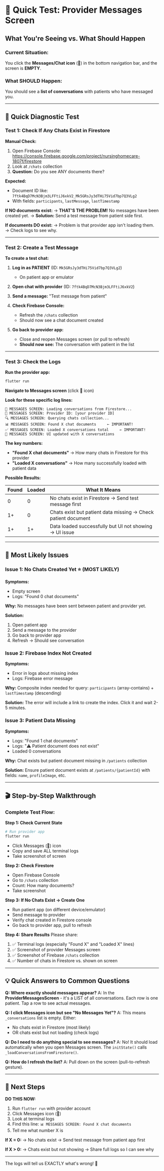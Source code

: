 # 🧪 Quick Test: Provider Messages Screen

## What You're Seeing vs. What Should Happen

### Current Situation:
You click the **Messages/Chat icon** (💬) in the bottom navigation bar, and the screen is **EMPTY**.

### What SHOULD Happen:
You should see a **list of conversations** with patients who have messaged you.

---

## 🎯 Quick Diagnostic Test

### Test 1: Check If Any Chats Exist in Firestore

**Manual Check:**
1. Open Firebase Console: https://console.firebase.google.com/project/nursinghomecare-1807f/firestore
2. Look at `/chats` collection
3. **Question:** Do you see ANY documents there?

**Expected:**
- Document ID like: `7ftk4BqD7McN3Bjm3LFFtiJ6xkV2_Mk5GRsJy3dTHi75Vid7bp7Q3VLg2`
- With fields: `participants`, `lastMessage`, `lastTimestamp`

**If NO documents exist:**
→ **THAT'S THE PROBLEM!** No messages have been created yet.
→ **Solution:** Send a test message from patient side first.

**If documents DO exist:**
→ Problem is that provider app isn't loading them.
→ Check logs to see why.

---

### Test 2: Create a Test Message

**To create a test chat:**

1. **Log in as PATIENT** (ID: `Mk5GRsJy3dTHi75Vid7bp7Q3VLg2`)
   - On patient app or emulator

2. **Open chat with provider** (ID: `7ftk4BqD7McN3Bjm3LFFtiJ6xkV2`)

3. **Send a message:** "Test message from patient"

4. **Check Firebase Console:**
   - Refresh the `/chats` collection
   - Should now see a chat document created

5. **Go back to provider app:**
   - Close and reopen Messages screen (or pull to refresh)
   - **Should now see:** The conversation with patient in the list

---

### Test 3: Check the Logs

**Run the provider app:**
```powershell
flutter run
```

**Navigate to Messages screen** (click 💬 icon)

**Look for these specific log lines:**

```
🔵 MESSAGES SCREEN: Loading conversations from Firestore...
👤 MESSAGES SCREEN: Provider ID: [your provider ID]
🔍 MESSAGES SCREEN: Querying chats collection...
📊 MESSAGES SCREEN: Found X chat documents     ← IMPORTANT!
✅ MESSAGES SCREEN: Loaded X conversations total     ← IMPORTANT!
📱 MESSAGES SCREEN: UI updated with X conversations
```

**The key numbers:**
- **"Found X chat documents"** → How many chats in Firestore for this provider
- **"Loaded X conversations"** → How many successfully loaded with patient data

**Possible Results:**

| Found | Loaded | What It Means |
|-------|--------|---------------|
| 0     | 0      | No chats exist in Firestore → Send test message first |
| 1+    | 0      | Chats exist but patient data missing → Check patient document |
| 1+    | 1+     | Data loaded successfully but UI not showing → UI issue |

---

## 🔧 Most Likely Issues

### Issue 1: No Chats Created Yet ⭐ (MOST LIKELY)
**Symptoms:**
- Empty screen
- Logs: "Found 0 chat documents"

**Why:**
No messages have been sent between patient and provider yet.

**Solution:**
1. Open patient app
2. Send a message to the provider
3. Go back to provider app
4. Refresh → Should see conversation

### Issue 2: Firebase Index Not Created
**Symptoms:**
- Error in logs about missing index
- Logs: Firebase error message

**Why:**
Composite index needed for query: `participants` (array-contains) + `lastTimestamp` (descending)

**Solution:**
The error will include a link to create the index. Click it and wait 2-5 minutes.

### Issue 3: Patient Data Missing
**Symptoms:**
- Logs: "Found 1 chat documents"
- Logs: "⚠️ Patient document does not exist"
- Loaded 0 conversations

**Why:**
Chat exists but patient document missing in `/patients` collection

**Solution:**
Ensure patient document exists at `/patients/{patientId}` with fields: `name`, `profileImage`, etc.

---

## 🎬 Step-by-Step Walkthrough

### Complete Test Flow:

**Step 1: Check Current State**
```powershell
# Run provider app
flutter run
```
- Click Messages (💬) icon
- Copy and save ALL terminal logs
- Take screenshot of screen

**Step 2: Check Firestore**
- Open Firebase Console
- Go to `/chats` collection
- Count: How many documents?
- Take screenshot

**Step 3: If No Chats Exist → Create One**
- Run patient app (on different device/emulator)
- Send message to provider
- Verify chat created in Firestore console
- Go back to provider app, pull to refresh

**Step 4: Share Results**
Please share:
1. ✅ Terminal logs (especially "Found X" and "Loaded X" lines)
2. ✅ Screenshot of provider Messages screen
3. ✅ Screenshot of Firebase `/chats` collection
4. ✅ Number of chats in Firestore vs. shown on screen

---

## 💡 Quick Answers to Common Questions

**Q: Where exactly should messages appear?**
A: In the **ProviderMessagesScreen** - it's a LIST of all conversations. Each row is one patient. Tap a row to see actual messages.

**Q: I click Messages icon but see "No Messages Yet"?**
A: This means `_conversations` list is empty. Either:
   - No chats exist in Firestore (most likely)
   - OR chats exist but not loading (check logs)

**Q: Do I need to do anything special to see messages?**
A: No! It should load automatically when you open Messages screen. The `initState()` calls `_loadConversationsFromFirestore()`.

**Q: How do I refresh the list?**
A: Pull down on the screen (pull-to-refresh gesture).

---

## 🚀 Next Steps

**DO THIS NOW:**
1. Run `flutter run` with provider account
2. Click Messages icon (💬)
3. Look at terminal logs
4. Find this line: `📊 MESSAGES SCREEN: Found X chat documents`
5. Tell me what number X is

**If X = 0:**
→ No chats exist → Send test message from patient app first

**If X > 0:**
→ Chats exist but not showing → Share full logs so I can see why

---

The logs will tell us EXACTLY what's wrong! 🎯
